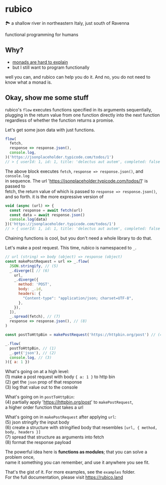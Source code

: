 # rubico
🏞 a shallow river in northeastern Italy, just south of Ravenna

functional programming for humans

## Why?
- [monads are hard to explain](https://stackoverflow.com/questions/44965/what-is-a-monad)
- but I still want to program functionally

well you can, and rubico can help you do it. And no, you do not need to know what a monad is.

## Okay, show me some stuff
rubico's `flow` executes functions specified in its arguments sequentially,  
plugging in the return value from one function directly into the next function  
regardless of whether the function returns a promise.

Let's get some json data with just functions.
```javascript
flow(
  fetch,
  response => response.json(),
  console.log,
)('https://jsonplaceholder.typicode.com/todos/1')
// > { userId: 1, id: 1, title: 'delectus aut autem', completed: false }
```

The above block executes `fetch`, `response => response.json()`, and `console.log`  
in sequence. The url 'https://jsonplaceholder.typicode.com/todos/1' is passed to  
fetch, the return value of which is passed to `response => response.json()`,  
and so forth. it is the more expressive version of
```javascript
void (async (url) => {
  const response = await fetch(url)
  const data = await response.json()
  console.log(data)
})('https://jsonplaceholder.typicode.com/todos/1')
// > { userId: 1, id: 1, title: 'delectus aut autem', completed: false }
```

Chaining functions is cool, but you don't need a whole library to do that.

Let's make a post request. This time, rubico is namespaced to `_`.
```javascript
// url (string) => body (object) => response (object)
const makePostRequest = url => _.flow(
  JSON.stringify, // (5)
  _.diverge([ // (6)
    url,
    _.diverge({
      method: 'POST',
      body: _.id,
      headers: {
        "Content-type": "application/json; charset=UTF-8",
      },
    }),
  ]),
  _.spread(fetch), // (7)
  response => response.json(), // (8)
)

const postToHttpBin = makePostRequest('https://httpbin.org/post') // (4)

_.flow(
  postToHttpBin, // (1)
  _.get('json'), // (2)
  console.log, // (3)
)({ a: 1 })
```

What's going on at a high level:  
(1) make a post request with body `{ a: 1 }` to http bin  
(2) get the `json` prop of that response  
(3) log that value out to the console  

What's going on in `postToHttpBin`:  
(4) partially apply 'https://httpbin.org/post' to `makePostRequest`,  
a higher order function that takes a url

What's going on in `makePostRequest` after applying `url`:  
(5) json stringify the input body  
(6) create a structure with stringified body that resembles `[url, { method, body, headers }]`  
(7) spread that structure as arguments into fetch  
(8) format the response payload  

The powerful idea here is <b>functions as modules</b>; that you can solve a problem once,  
name it something you can remember, and use it anywhere you see fit.

That's the gist of it. For more examples, see the `examples` folder.  
For the full documentation, please visit https://rubico.land
